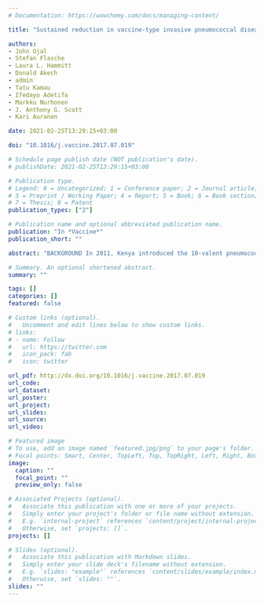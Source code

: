 ```yaml
---
# Documentation: https://wowchemy.com/docs/managing-content/

title: "Sustained reduction in vaccine-type invasive pneumococcal disease despite waning effects of a catch-up campaign in Kilifi, Kenya: A mathematical model based on pre-vaccination data."

authors: 
- John Ojal
- Stefan Flasche
- Laura L. Hammitt
- Donald Akech
- admin 
- Tatu Kamau
- Ifedayo Adetifa
- Markku Nurhonen
- J. Anthony G. Scott
- Kari Auranen

date: 2021-02-25T13:29:15+03:00

doi: "10.1016/j.vaccine.2017.07.019"

# Schedule page publish date (NOT publication's date).
# publishDate: 2021-02-25T13:29:15+03:00

# Publication type.
# Legend: 0 = Uncategorized; 1 = Conference paper; 2 = Journal article;
# 3 = Preprint / Working Paper; 4 = Report; 5 = Book; 6 = Book section;
# 7 = Thesis; 8 = Patent
publication_types: ["2"]

# Publication name and optional abbreviated publication name.
publication: "In *Vaccine*"
publication_short: ""

abstract: "BACKGROUND In 2011, Kenya introduced the 10-valent pneumococcal conjugate vaccine together with a catch-up campaign for children aged <5 years in Kilifi County. In a post-vaccination surveillance study based in Kilifi, there was a substantial decline in invasive pneumococcal disease (IPD). However, given the continued circulation of the vaccine serotypes it is possible that vaccine-serotype disease may re-emerge once the effects of the catch-up campaign wear off. METHODS We developed a compartmental, age-structured dynamic model of pneumococcal carriage and invasive disease for three serotype groups: the 10-valent vaccine serotypes and two groups of non-vaccine serotypes based on their susceptibility to mutual competition. The model was calibrated to age- and serotype-specific data on carriage and IPD in the pre-vaccination era and used to predict carriage prevalence and IPD up to ten years post-vaccination in Kilifi. The model was validated against the observed carriage prevalence after vaccine introduction. RESULTS The model predicts a sustained reduction in vaccine-type pneumococcal carriage prevalence from 33% to 8% in infants and from 30% to 8% in 1–5 year olds over the 10-year period following vaccine introduction. The incidence of IPD is predicted to decline across all age groups resulting in an overall reduction of 56% in the population, corresponding to 10.4 cases per 100,000 per year. The vaccine-type IPD incidence is estimated to decline by 83% while non-vaccine-type IPD incidence is predicted to increase by 52%. The model's predictions of carriage prevalence agrees well with the observed data in the first five years post-vaccination. CONCLUSION We predict a sustained and substantial decline in IPD through PCV vaccination and that the current regimen is insufficient to fully eliminate vaccine-serotype circulation in the model. We show that the observed impact is likely to be sustained despite waning effects of the catch-up campaign."

# Summary. An optional shortened abstract.
summary: ""

tags: []
categories: []
featured: false

# Custom links (optional).
#   Uncomment and edit lines below to show custom links.
# links:
# - name: Follow
#   url: https://twitter.com
#   icon_pack: fab
#   icon: twitter

url_pdf: http://dx.doi.org/10.1016/j.vaccine.2017.07.019
url_code:
url_dataset:
url_poster:
url_project:
url_slides:
url_source:
url_video:

# Featured image
# To use, add an image named `featured.jpg/png` to your page's folder. 
# Focal points: Smart, Center, TopLeft, Top, TopRight, Left, Right, BottomLeft, Bottom, BottomRight.
image:
  caption: ""
  focal_point: ""
  preview_only: false

# Associated Projects (optional).
#   Associate this publication with one or more of your projects.
#   Simply enter your project's folder or file name without extension.
#   E.g. `internal-project` references `content/project/internal-project/index.md`.
#   Otherwise, set `projects: []`.
projects: []

# Slides (optional).
#   Associate this publication with Markdown slides.
#   Simply enter your slide deck's filename without extension.
#   E.g. `slides: "example"` references `content/slides/example/index.md`.
#   Otherwise, set `slides: ""`.
slides: ""
---
```

